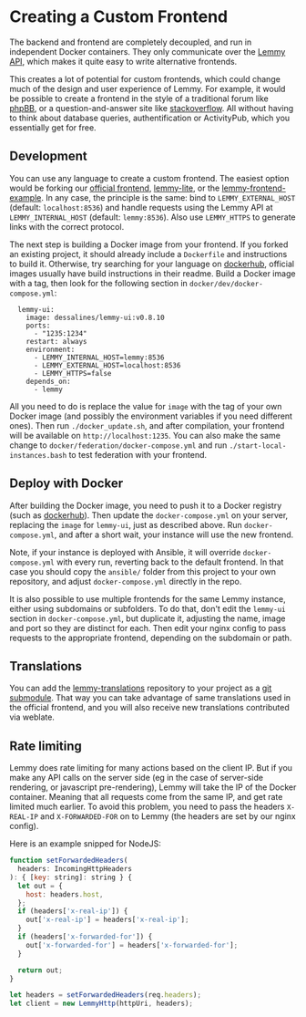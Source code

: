 # Creating a Custom Frontend

The backend and frontend are completely decoupled, and run in independent Docker containers. They only communicate over the [Lemmy API](api_reference.md), which makes it quite easy to write alternative frontends.

This creates a lot of potential for custom frontends, which could change much of the design and user experience of Lemmy. For example, it would be possible to create a frontend in the style of a traditional forum like [phpBB](https://www.phpbb.com/), or a question-and-answer site like [stackoverflow](https://stackoverflow.com/). All without having to think about database queries, authentification or ActivityPub, which you essentially get for free.

## Development

You can use any language to create a custom frontend. The easiest option would be forking our [official frontend](https://github.com/LemmyNet/lemmy-ui), [lemmy-lite](https://github.com/IronOxidizer/lemmy-lite), or the [lemmy-frontend-example](https://github.com/LemmyNet/lemmy-front-end-example). In any case, the principle is the same: bind to `LEMMY_EXTERNAL_HOST` (default: `localhost:8536`) and handle requests using the Lemmy API at `LEMMY_INTERNAL_HOST` (default: `lemmy:8536`). Also use `LEMMY_HTTPS` to generate links with the correct protocol.

The next step is building a Docker image from your frontend. If you forked an existing project, it should already include a `Dockerfile` and instructions to build it. Otherwise, try searching for your language on [dockerhub](https://hub.docker.com/), official images usually have build instructions in their readme. Build a Docker image with a tag, then look for the following section in `docker/dev/docker-compose.yml`:

```
  lemmy-ui:
    image: dessalines/lemmy-ui:v0.8.10
    ports:
      - "1235:1234"
    restart: always
    environment:
      - LEMMY_INTERNAL_HOST=lemmy:8536
      - LEMMY_EXTERNAL_HOST=localhost:8536
      - LEMMY_HTTPS=false
    depends_on: 
      - lemmy
```

All you need to do is replace the value for `image` with the tag of your own Docker image (and possibly the environment variables if you need different ones). Then run `./docker_update.sh`, and after compilation, your frontend will be available on `http://localhost:1235`. You can also make the same change to `docker/federation/docker-compose.yml` and run `./start-local-instances.bash` to test federation with your frontend.

## Deploy with Docker

After building the Docker image, you need to push it to a Docker registry (such as [dockerhub](https://hub.docker.com/)). Then update the `docker-compose.yml` on your server, replacing the `image` for `lemmy-ui`, just as described above. Run `docker-compose.yml`, and after a short wait, your instance will use the new frontend.

Note, if your instance is deployed with Ansible, it will override `docker-compose.yml` with every run, reverting back to the default frontend. In that case you should copy the `ansible/` folder from this project to your own repository, and adjust `docker-compose.yml` directly in the repo.

It is also possible to use multiple frontends for the same Lemmy instance, either using subdomains or subfolders. To do that, don't edit the `lemmy-ui` section in `docker-compose.yml`, but duplicate it, adjusting the name, image and port so they are distinct for each. Then edit your nginx config to pass requests to the appropriate frontend, depending on the subdomain or path.

## Translations

You can add the [lemmy-translations](https://github.com/LemmyNet/lemmy-translations) repository to your project as a [git submodule](https://git-scm.com/book/en/v2/Git-Tools-Submodules). That way you can take advantage of same translations used in the official frontend, and you will also receive new translations contributed via weblate.

## Rate limiting

Lemmy does rate limiting for many actions based on the client IP. But if you make any API calls on the server side (eg in the case of server-side rendering, or javascript pre-rendering), Lemmy will take the IP of the Docker container. Meaning that all requests come from the same IP, and get rate limited much earlier. To avoid this problem, you need to pass the headers `X-REAL-IP` and `X-FORWARDED-FOR` on to Lemmy (the headers are set by our nginx config).

Here is an example snipped for NodeJS:

```javascript
function setForwardedHeaders(
  headers: IncomingHttpHeaders
): { [key: string]: string } {
  let out = {
    host: headers.host,
  };
  if (headers['x-real-ip']) {
    out['x-real-ip'] = headers['x-real-ip'];
  }
  if (headers['x-forwarded-for']) {
    out['x-forwarded-for'] = headers['x-forwarded-for'];
  }

  return out;
}

let headers = setForwardedHeaders(req.headers);
let client = new LemmyHttp(httpUri, headers);
```
